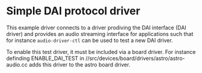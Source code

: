 # Simple DAI protocol driver

This example driver connects to a driver prodiving the DAI interface (DAI
driver) and provides an audio streaming interface for applications such that for
instance `audio-driver-ctl` can be used to test a new DAI driver.

To enable this test driver, it must be included via a board driver. For instance
definding ENABLE_DAI_TEST in //src/devices/board/drivers/astro/astro-audio.cc
adds this driver to the astro board driver.
